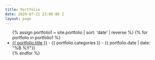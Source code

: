 ```yaml
---
title: Portfolio
date: 2020-07-21 23:08:00 Z
layout: page
---
```


<div class="content">
<ul>
{% assign portfolio1 = site.portfolio | sort: 'date' | reverse %}
{% for portfolio in portfolio1 %}
<li><a href="{{ portfolio.url }}"> {{ portfolio.title }}</a> - {{ portfolio.categories }} - {{ portfolio.date | date: "%B %Y"}} </li>
{% endfor %}
</ul>
</div>
